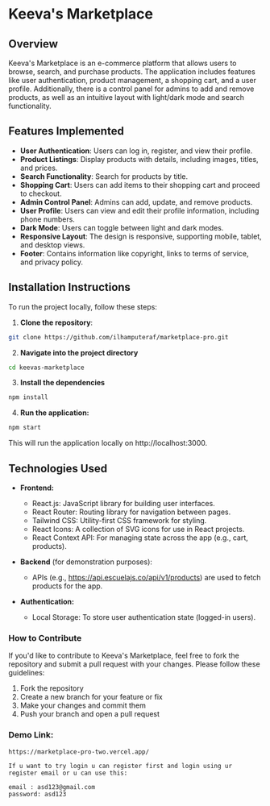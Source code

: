 # Keeva's Marketplace

## Overview

Keeva's Marketplace is an e-commerce platform that allows users to browse, search, and purchase products. The application includes features like user authentication, product management, a shopping cart, and a user profile. Additionally, there is a control panel for admins to add and remove products, as well as an intuitive layout with light/dark mode and search functionality.

## Features Implemented

- **User Authentication**: Users can log in, register, and view their profile.
- **Product Listings**: Display products with details, including images, titles, and prices.
- **Search Functionality**: Search for products by title.
- **Shopping Cart**: Users can add items to their shopping cart and proceed to checkout.
- **Admin Control Panel**: Admins can add, update, and remove products.
- **User Profile**: Users can view and edit their profile information, including phone numbers.
- **Dark Mode**: Users can toggle between light and dark modes.
- **Responsive Layout**: The design is responsive, supporting mobile, tablet, and desktop views.
- **Footer**: Contains information like copyright, links to terms of service, and privacy policy.

## Installation Instructions

To run the project locally, follow these steps:

1.  **Clone the repository**:

   ```bash
   git clone https://github.com/ilhamputeraf/marketplace-pro.git
   ```

2.  **Navigate into the project directory**

```bash
cd keevas-marketplace
```

3.  **Install the dependencies**

```bash
npm install
```

4.  **Run the application:**

```bash
npm start
```
This will run the application locally on http://localhost:3000.


## Technologies Used
-   **Frontend:**
    
    -   React.js: JavaScript library for building user interfaces.
    -   React Router: Routing library for navigation between pages.
    -   Tailwind CSS: Utility-first CSS framework for styling.
    -   React Icons: A collection of SVG icons for use in React projects.
    -   React Context API: For managing state across the app (e.g., cart, products).

-   **Backend** (for demonstration purposes):
    
    -   APIs (e.g., https://api.escuelajs.co/api/v1/products) are used to fetch products for the app.

-   **Authentication:**

    -   Local Storage: To store user authentication state (logged-in users).


### How to Contribute

If you'd like to contribute to Keeva's Marketplace, feel free to fork the repository and submit a pull request with your changes. Please follow these guidelines:

1. Fork the repository
2. Create a new branch for your feature or fix
3. Make your changes and commit them
4. Push your branch and open a pull request

### Demo Link:
```
https://marketplace-pro-two.vercel.app/

If u want to try login u can register first and login using ur register email or u can use this:

email : asd123@gmail.com
password: asd123
```
